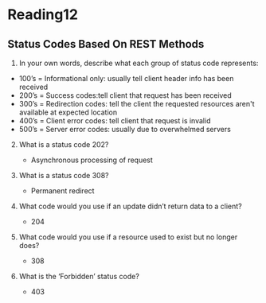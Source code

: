 # Reading12

## Status Codes Based On REST Methods

1. In your own words, describe what each group of status code represents:

+ 100’s = Informational only: usually tell client header info has been received
+ 200’s = Success codes:tell client that request has been received
+ 300’s = Redirection codes: tell the client the requested resources aren't available at expected location
+ 400’s = Client error codes: tell client that request is invalid
+ 500’s = Server error codes: usually due to overwhelmed servers

2. What is a status code 202?
    - Asynchronous processing of request

3. What is a status code 308?
    - Permanent redirect

4. What code would you use if an update didn’t return data to a client?
    - 204

5. What code would you use if a resource used to exist but no 
longer does?
    - 308

6. What is the ‘Forbidden’ status code?
    - 403